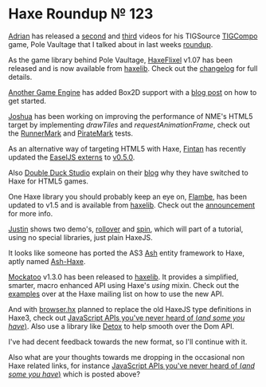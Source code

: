[_template]: roundup.html
# Haxe Roundup № 123

[Adrian][link 1] has released a [second][link 2] and [third][link 3] videos for his TIGSource [TIGCompo][link 4] game, Pole Vaultage that I talked about in last weeks [roundup][link 5].

As the game library behind Pole Vaultage, [HaxeFlixel][link 6] v1.07 has been released and is now available from [haxelib][link 7]. Check out the [changelog][link 8] for full details.

[Another Game Engine][link 9] has added Box2D support with a [blog post][link 10] on how to get started.

[Joshua][link 11] has been working on improving the performance of NME's HTML5 target by implementing *drawTiles* and *requestAnimationFrame*, check out the [RunnerMark][link 12] and [PirateMark][link 13] tests.

As an alternative way of targeting HTML5 with Haxe, [Fintan][link 14] has recently updated the [EaselJS externs][link 15] to [v0.5.0][link 16].

Also [Double Duck Studio][link 17] explain on their [blog][link 18] why they have switched to Haxe for HTML5 games.

One Haxe library you should probably keep an eye on, [Flambe][link 19], has been updated to v1.5 and is available from [haxelib][link 20]. Check out the [announcement][link 21] for more info.

[Justin][link 22] shows two demo's, [rollover][link 23] and [spin][link 24], which will part of a tutorial, using no special libraries, just plain HaxeJS.

It looks like someone has ported the AS3 [Ash][link 25] entity framework to Haxe, aptly named [Ash-Haxe][link 26].

[Mockatoo][link 27] v1.3.0 has been released to [haxelib][link 28]. It provides a simplified, smarter, macro enhanced API using Haxe's *using* mixin. Check out the [examples][link 29] over at the Haxe mailing list on how to use the new API.

And with [browser.hx][link 30] planned to replace the old HaxeJS type definitions in Haxe3, check out [JavaScript APIs you've never heard of (*and some you have*)][link 31]. Also use a library like [Detox][link 32] to help smooth over the Dom API.

I've had decent feedback towards the new format, so I'll continue with it.

Also what are your thoughts towards me dropping in the occasional non Haxe related links, for instance [JavaScript APIs you've never heard of (*and some you have*)][link 33] which is posted above?

[link 1]: https://www.twitter.com/goshki "Adrian"
[link 2]: http://www.youtube.com/watch?v=7Dyy4gb5Ej0 "second"
[link 3]: http://www.youtube.com/watch?v=nVmpJAtaP00 "third"
[link 4]: http://www.tigsource.com/2012/10/31/tigcompo-sports/ "TIGCompo"
[link 5]: http://blog.skialbainn.com/post/35203988071/haxe-roundup-122 "roundup"
[link 6]: https://www.github.com/Beeblerox/HaxeFlixel "HaxeFlixel"
[link 7]: http://lib.haxe.org/p/flixel "haxelib"
[link 8]: https://www.github.com/Beeblerox/HaxeFlixel/blob/flixelNME/CHANGELOG.txt "changelog"
[link 9]: https://github.com/po8rewq/AGE "Another Game Engine"
[link 10]: http://revolugame.com/age-box2d-support/ "blog post"
[link 11]: https://www.twitter.com/singmajesty "Joshua"
[link 12]: http://www.joshuagranick.com/examples/runnermark/30/ "RunnerMark"
[link 13]: http://www.joshuagranick.com/examples/piratemark/html5/ "PirateMark"
[link 14]: https://ww.twitter.com/fintanb "Fintan"
[link 15]: https://github.com/Fintan/easelhx "EaselJS externs"
[link 16]: https://github.com/CreateJS/EaselJS "v0.5.0"
[link 17]: http://www.doubleduck.co "Double Duck Studio"
[link 18]: http://www.doubleduck.co/blog/2012/11/on-html5/ "blog"
[link 19]: https://github.com/aduros/flambe "Flambe"
[link 20]: http://lib.haxe.org/p/flambe "haxelib"
[link 21]: https://groups.google.com/d/msg/flambe/JZYkU5TkjlI/XTcjmSmaYRAJ "announcement"
[link 22]: https://plus.google.com/u/0/b/113704686911055424796/100887585476076589216 "Justin"
[link 23]: http://www.justinfront.co.uk/tutorials/javascript_canvas_animating/rollover "rollover"
[link 24]: http://www.justinfront.co.uk/tutorials/javascript_canvas_animating/spin "spin"
[link 25]: https://github.com/richardlord/Ash "Ash"
[link 26]: https://github.com/nadako/Ash-HaXe "Ash-Haxe"
[link 27]: http:// "Mockatoo"
[link 28]: http://lib.haxe.org/p/mockatoo "haxelib"
[link 29]: https://groups.google.com/d/msg/haxelang/7oYzlNPGlec/7D3Ym6cuAKQJ "examples"
[link 30]: https://groups.google.com/d/msg/haxedev/vVCJp_rDWIU/9nOKx4ePn0sJ "browser.hx"
[link 31]: http://www.nczonline.net/blog/2012/11/13/javascript-apis-youve-never-heard-of/ "JavaScript APIs you&#8217;ve never heard of (*and some you have*)"
[link 32]: https://github.com/jasononeil/detox "Detox"
[link 33]: http://www.nczonline.net/blog/2012/11/13/javascript-apis-youve-never-heard-of/ "JavaScript APIs you&#8217;ve never heard of (*and some you have*)"

